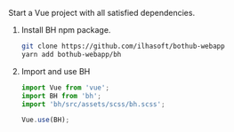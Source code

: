 Start a Vue project with all satisfied dependencies.

1. Install BH npm package.
   ```bash
   git clone https://github.com/ilhasoft/bothub-webapp
   yarn add bothub-webapp/bh
   ```

2. Import and use BH
   ```javascript
   import Vue from 'vue';
   import BH from 'bh';
   import 'bh/src/assets/scss/bh.scss';

   Vue.use(BH);
   ```
